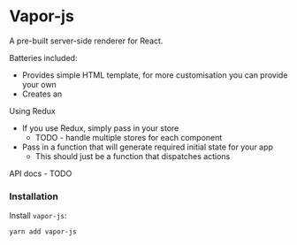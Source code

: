 # Vapor-js
A pre-built server-side renderer for React.

Batteries included:
* Provides simple HTML template, for more customisation you can provide your own
* Creates an 

Using Redux
* If you use Redux, simply pass in your store
    * TODO - handle multiple stores for each component
* Pass in a function that will generate required initial state for your app
    * This should just be a function that dispatches actions

API docs - TODO

### Installation
Install `vapor-js`:
```
yarn add vapor-js
```